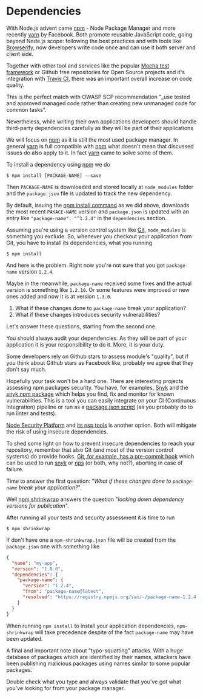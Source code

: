 Dependencies
============

With Node.js advent came [npm][2] - Node Package Manager and more recently
[yarn][3] by Facebook. Both promote reusable JavaScript code, going beyond
Node.js scope: following the best practices and with tools like [Browserify][4],
now developers write code once and can use it both server and client side.

Together with other tool and services like the popular [Mocha test framework][5]
or Github free repositories for Open Source projects and it's integration with
[Travis CI][6], there was an important overall increase on code quality.

This is the perfect match with OWASP SCP recommendation "_use tested and
approved managed code rather than creating new unmanaged code for common tasks".

Nevertheless, while writing their own applications developers should handle
third-party dependencies carefully as they will be part of their applications

We will focus on [npm][2] as it is still the most used package manager. In
general [yarn][3] is full compatible with [npm][2] what doesn't mean that
discussed issues do also apply to it. In fact [yarn][3] came to solve some of
them.

To install a dependency using [npm][2] we do

```shell
$ npm install [PACKAGE-NAME] --save
```

Then `PACKAGE-NAME` is downloaded and stored locally at `node_modules` folder
and the `package.json` file is updated to track the new dependency.

By default, issuing the [npm install command][7] as we did above, downloads the
most recent `PAKACE-NAME` version and `package.json` is updated with an entry
like `"package-name": "^1.2.4"` in the `dependencies` section.

Assuming you're using a version control system like [Git][8], `node_modules` is
something you exclude. So, whenever you checkout your application from Git, you
have to install its dependencies, what you running

```shell
$ npm install
```

And here is the problem.
Right now you're not sure that you got `package-name` version `1.2.4`.

Maybe in the meanwhile, `package-name` received some fixes and the actual
version is something like `1.2.10`. Or some features were improved or new ones
added and now it is at version `1.3.0`.

1. What if these changes done to `package-name` break your application?
2. What if these changes introduces security vulnerabilities?

Let's answer these questions, starting from the second one.

You should always audit your dependencies. As they will be part of your
application it is your responsibility to do it. More, it is your duty.

Some developers rely on Github stars to assess module's "quality", but if you
think about Github stars as Facebook like, probably we agree that they don't
say much.

Hopefully your task won't be a hard one. There are interesting projects
assessing npm packages security. You have, for examples, [Snyk][9] and the [snyk
npm package][10] which helps you find, fix and monitor for known
vulnerabilities. This is a tool you can easily integrate on your CI (Continuous
Integration) pipeline or run as a [package.json script][10] (as you probably do
to run linter and tests).

[Node Security Platform][11] and [its nsp tools][12] is another option. Both
will mitigate the risk of using insecure dependencies.

To shed some light on how to prevent insecure dependencies to reach your
repository, remember that also Git (and most of the version control systems) do
provide hooks. [Git, for example, has a pre-commit hook][13] which can be used
to run [snyk][10] or [nps][12] (or both, why not?), aborting in case of failure.

Time to answer the first question: "_What if these changes done to
`package-name` break your application?_".

Well [npm shrinkwrap][14] answers the question "_locking down dependency
versions for publication_".

After running all your tests and security assessment it is time to run 

```shell
$ npm shrinkwrap
```

If don't have one a `npm-shrinkwrap.json` file will be created from the
`package.json` one with something like

```json
{
  "name": "my-app",
  "version": "1.0.0",
  "dependencies": {
    "package-name": {
      "version": "1.2.4",
      "from": "package-name@latest",
      "resolved": "https://registry.npmjs.org/sax/-/package-name-1.2.4.tgz"
    }
  }
}
```

When running `npm install` to install your application dependencies,
`npm-shrinkwrap` will take precedence despite of the fact `package-name` may
have been updated.

A final and important note about "typo-squatting" attacks.
With a huge database of packages which are identified by their names, attackers
have been publishing malicious packages using names similar to some popular
packages. 

Double check what you type and always validate that you've got what you've
looking for from your package manager.

[2]: https://www.npmjs.com/
[3]: https://yarnpkg.com/en/
[4]: http://browserify.org/
[5]: https://mochajs.org/
[6]: https://travis-ci.org/
[7]: https://docs.npmjs.com/cli/install
[8]: https://git-scm.com/
[9]: https://snyk.io/
[10]: https://docs.npmjs.com/misc/scripts
[11]: https://nodesecurity.io/
[12]: https://www.npmjs.com/package/nsp
[13]: https://git-scm.com/book/gr/v2/Customizing-Git-Git-Hooks#_committing_workflow_hooks
[14]: https://docs.npmjs.com/cli/shrinkwrap